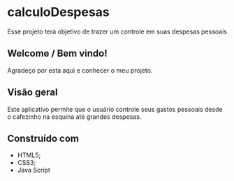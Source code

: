 # calculoDespesas
Esse projeto terá objetivo de trazer um controle em suas despesas pessoais
## Welcome / Bem vindo!
Agradeço por esta aqui e conhecer o meu projeto.
## Visão geral

Este aplicativo permite que o usuário controle seus gastos pessoais desde o cafezinho na esquina até grandes despesas. <br>

## Construído com

- HTML5;
- CSS3;
- Java Script
